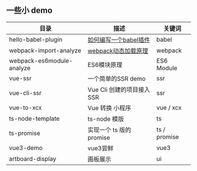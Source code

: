 ## 一些小 demo

| 目录  | 描述 | 关键词
| ---- | ----| ----|
| hello-babel-plugin | [如何编写一个babel插件](https://www.yuque.com/docs/share/604fd54e-d87e-4c0b-90ac-00e6b35c0a92) | babel
| webpack-import-analyze | [webpack动态加载原理](https://www.yuque.com/docs/share/9b9d3459-0455-4acb-9542-c3143d0cd767) | webpack
| webpack-es6module-analyze | ES6模块原理 | ES6 Module
| vue-ssr | 一个简单的SSR demo | ssr
| vue-cli-ssr | Vue Cli 创建的项目接入 SSR | ssr
| vue-to-xcx | Vue 转换 小程序 | vue / xcx
| ts-node-template | ts-node 模版 | ts
| ts-promise | 实现一个 ts 版的 promise | ts / promise
| vue3-demo | vue3尝鲜 | vue3
| artboard-display | 画板展示 | ui